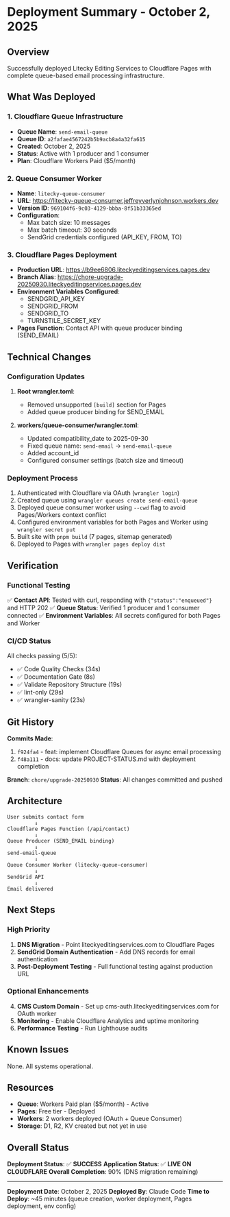 # Deployment Summary - October 2, 2025

## Overview

Successfully deployed Litecky Editing Services to Cloudflare Pages with complete queue-based email processing infrastructure.

## What Was Deployed

### 1. Cloudflare Queue Infrastructure

- **Queue Name**: `send-email-queue`
- **Queue ID**: `a2fafae4567242b5b9acb8a4a32fa615`
- **Created**: October 2, 2025
- **Status**: Active with 1 producer and 1 consumer
- **Plan**: Cloudflare Workers Paid ($5/month)

### 2. Queue Consumer Worker

- **Name**: `litecky-queue-consumer`
- **URL**: https://litecky-queue-consumer.jeffreyverlynjohnson.workers.dev
- **Version ID**: `969104f6-9c03-4129-bbba-8f51b33365ed`
- **Configuration**:
  - Max batch size: 10 messages
  - Max batch timeout: 30 seconds
  - SendGrid credentials configured (API_KEY, FROM, TO)

### 3. Cloudflare Pages Deployment

- **Production URL**: https://b9ee6806.liteckyeditingservices.pages.dev
- **Branch Alias**: https://chore-upgrade-20250930.liteckyeditingservices.pages.dev
- **Environment Variables Configured**:
  - SENDGRID_API_KEY
  - SENDGRID_FROM
  - SENDGRID_TO
  - TURNSTILE_SECRET_KEY
- **Pages Function**: Contact API with queue producer binding (SEND_EMAIL)

## Technical Changes

### Configuration Updates

1. **Root wrangler.toml**:
   - Removed unsupported `[build]` section for Pages
   - Added queue producer binding for SEND_EMAIL

2. **workers/queue-consumer/wrangler.toml**:
   - Updated compatibility_date to 2025-09-30
   - Fixed queue name: `send-email` → `send-email-queue`
   - Added account_id
   - Configured consumer settings (batch size and timeout)

### Deployment Process

1. Authenticated with Cloudflare via OAuth (`wrangler login`)
2. Created queue using `wrangler queues create send-email-queue`
3. Deployed queue consumer worker using `--cwd` flag to avoid Pages/Workers context conflict
4. Configured environment variables for both Pages and Worker using `wrangler secret put`
5. Built site with `pnpm build` (7 pages, sitemap generated)
6. Deployed to Pages with `wrangler pages deploy dist`

## Verification

### Functional Testing

✅ **Contact API**: Tested with curl, responding with `{"status":"enqueued"}` and HTTP 202
✅ **Queue Status**: Verified 1 producer and 1 consumer connected
✅ **Environment Variables**: All secrets configured for both Pages and Worker

### CI/CD Status

All checks passing (5/5):

- ✅ Code Quality Checks (34s)
- ✅ Documentation Gate (8s)
- ✅ Validate Repository Structure (19s)
- ✅ lint-only (29s)
- ✅ wrangler-sanity (23s)

## Git History

**Commits Made**:

1. `f924fa4` - feat: implement Cloudflare Queues for async email processing
2. `f48a111` - docs: update PROJECT-STATUS.md with deployment completion

**Branch**: `chore/upgrade-20250930`
**Status**: All changes committed and pushed

## Architecture

```
User submits contact form
         ↓
Cloudflare Pages Function (/api/contact)
         ↓
Queue Producer (SEND_EMAIL binding)
         ↓
send-email-queue
         ↓
Queue Consumer Worker (litecky-queue-consumer)
         ↓
SendGrid API
         ↓
Email delivered
```

## Next Steps

### High Priority

1. **DNS Migration** - Point liteckyeditingservices.com to Cloudflare Pages
2. **SendGrid Domain Authentication** - Add DNS records for email authentication
3. **Post-Deployment Testing** - Full functional testing against production URL

### Optional Enhancements

4. **CMS Custom Domain** - Set up cms-auth.liteckyeditingservices.com for OAuth worker
5. **Monitoring** - Enable Cloudflare Analytics and uptime monitoring
6. **Performance Testing** - Run Lighthouse audits

## Known Issues

None. All systems operational.

## Resources

- **Queue**: Workers Paid plan ($5/month) - Active
- **Pages**: Free tier - Deployed
- **Workers**: 2 workers deployed (OAuth + Queue Consumer)
- **Storage**: D1, R2, KV created but not yet in use

## Overall Status

**Deployment Status**: ✅ **SUCCESS**
**Application Status**: ✅ **LIVE ON CLOUDFLARE**
**Overall Completion**: 90% (DNS migration remaining)

---

**Deployment Date**: October 2, 2025
**Deployed By**: Claude Code
**Time to Deploy**: ~45 minutes (queue creation, worker deployment, Pages deployment, env config)
